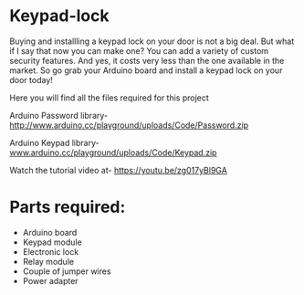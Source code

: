# Keypad-lock
Buying and installling a keypad lock on your door is not a big deal. But what if I say that now you can make one? You can add a variety of custom security features. And yes, it costs very less than the one available in the market. So go grab your Arduino board and install a keypad lock on your door today!

Here you will find all the files required for this project

Arduino Password library-
http://www.arduino.cc/playground/uploads/Code/Password.zip

Arduino Keypad library-
www.arduino.cc/playground/uploads/Code/Keypad.zip

Watch the tutorial video at-
https://youtu.be/zg017yBl9GA

# Parts required:
- Arduino board
- Keypad module
- Electronic lock
- Relay module
- Couple of jumper wires
- Power adapter
